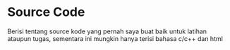 # Source Code
Berisi tentang source kode yang pernah saya buat baik untuk latihan ataupun tugas, 
sementara ini mungkin hanya terisi bahasa c/c++ dan html
